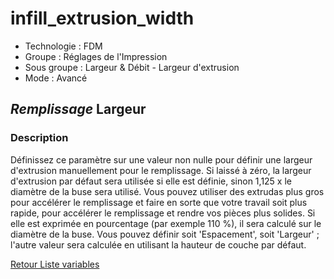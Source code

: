 # infill_extrusion_width

* Technologie : FDM
* Groupe : Réglages de l'Impression
* Sous groupe : Largeur & Débit - Largeur d'extrusion
* Mode : Avancé

## *Remplissage* Largeur

### Description

Définissez ce paramètre sur une valeur non nulle pour définir une largeur d'extrusion manuellement pour le remplissage. 
Si laissé à zéro, la largeur d'extrusion par défaut sera utilisée si elle est définie, sinon 1,125 x le diamètre de la buse sera utilisé. Vous pouvez utiliser des extrudas plus gros pour accélérer le remplissage et faire en sorte que votre travail soit plus rapide, pour accélérer le remplissage et rendre vos pièces plus solides. 
Si elle est exprimée en pourcentage (par exemple 110 %), il sera calculé sur le diamètre de la buse.
Vous pouvez définir soit 'Espacement', soit 'Largeur' ; l'autre valeur sera calculée en utilisant la hauteur de couche par défaut.

[Retour Liste variables](variable_list.md)